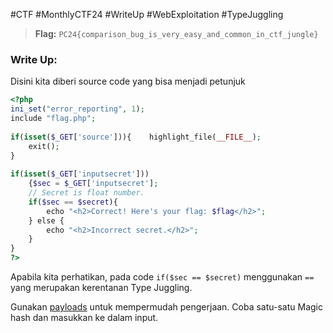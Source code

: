 #CTF #MonthlyCTF24 #WriteUp #WebExploitation #TypeJuggling

>**Flag:** `PC24{comparison_bug_is_very_easy_and_common_in_ctf_jungle}`
### Write Up:
Disini kita diberi source code yang bisa menjadi petunjuk
```php
<?php  
ini_set("error_reporting", 1);  
include "flag.php";  
  
if(isset($_GET['source'])){    highlight_file(__FILE__);  
    exit();  
}  
  
if(isset($_GET['inputsecret']))
	{$sec = $_GET['inputsecret'];
	// Secret is float number.   
	if($sec == $secret){  
        echo "<h2>Correct! Here's your flag: $flag</h2>";  
    } else {  
        echo "<h2>Incorrect secret.</h2>";  
    }  
}  
?>
```

Apabila kita perhatikan, pada code `if($sec == $secret)` menggunakan `==` yang merupakan kerentanan Type Juggling.

Gunakan [payloads](https://github.com/swisskyrepo/PayloadsAllTheThings/tree/master/Type%20Juggling) untuk mempermudah pengerjaan. Coba satu-satu Magic hash dan masukkan ke dalam input.
